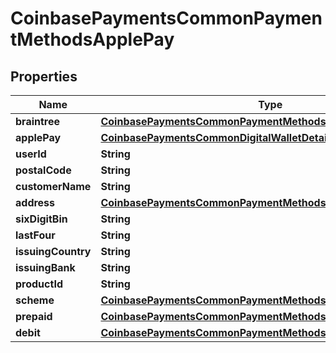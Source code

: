 
# CoinbasePaymentsCommonPaymentMethodsApplePay

## Properties
Name | Type | Description | Notes
------------ | ------------- | ------------- | -------------
**braintree** | [**CoinbasePaymentsCommonPaymentMethodsApplePayBraintreeData**](CoinbasePaymentsCommonPaymentMethodsApplePayBraintreeData.md) |  |  [optional]
**applePay** | [**CoinbasePaymentsCommonDigitalWalletDetails**](CoinbasePaymentsCommonDigitalWalletDetails.md) |  |  [optional]
**userId** | **String** |  |  [optional]
**postalCode** | **String** |  |  [optional]
**customerName** | **String** |  |  [optional]
**address** | [**CoinbasePaymentsCommonPaymentMethodsAddress**](CoinbasePaymentsCommonPaymentMethodsAddress.md) |  |  [optional]
**sixDigitBin** | **String** |  |  [optional]
**lastFour** | **String** |  |  [optional]
**issuingCountry** | **String** |  |  [optional]
**issuingBank** | **String** |  |  [optional]
**productId** | **String** |  |  [optional]
**scheme** | [**CoinbasePaymentsCommonPaymentMethodsApplePayScheme**](CoinbasePaymentsCommonPaymentMethodsApplePayScheme.md) |  |  [optional]
**prepaid** | [**CoinbasePaymentsCommonPaymentMethodsApplePayResult**](CoinbasePaymentsCommonPaymentMethodsApplePayResult.md) |  |  [optional]
**debit** | [**CoinbasePaymentsCommonPaymentMethodsApplePayResult**](CoinbasePaymentsCommonPaymentMethodsApplePayResult.md) |  |  [optional]



